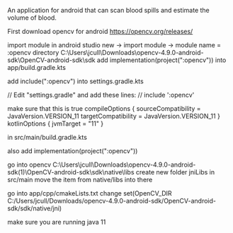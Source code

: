An application for android that can scan blood spills and estimate the volume of blood.

First download opencv for android https://opencv.org/releases/

import module in android studio
new -> import module -> module name = :opencv
directory C:\Users\jcull\Downloads\opencv-4.9.0-android-sdk\OpenCV-android-sdk\sdk
add     implementation(project(":opencv"))
into app/build.gradle.kts

add include(":opencv")
into settings.gradle.kts

//   Edit "settings.gradle" and add these lines:
//   include ':opencv'

make sure that this is true
    compileOptions {
        sourceCompatibility = JavaVersion.VERSION_11
        targetCompatibility = JavaVersion.VERSION_11
    }
    kotlinOptions {
        jvmTarget = "11"
    }

in src/main/build.gradle.kts

also add 
    implementation(project(":opencv"))




go into opencv
C:\Users\jcull\Downloads\opencv-4.9.0-android-sdk(1)\OpenCV-android-sdk\sdk\native\libs
create new folder jniLibs in
src/main
move the item from native/libs into there

go into 
app/cpp/cmakeLists.txt
change set(OpenCV_DIR C:/Users/jcull/Downloads/opencv-4.9.0-android-sdk/OpenCV-android-sdk/sdk/native/jni)

make sure you are running java 11

